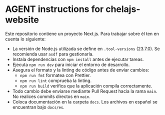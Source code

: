 # AGENT instructions for chelajs-website

Este repositorio contiene un proyecto Next.js. Para trabajar sobre él ten en cuenta lo siguiente:

- La versión de Node.js utilizada se define en `.tool-versions` (23.7.0). Se recomienda usar `asdf` para gestionarla.
- Instala dependencias con `npm install` antes de ejecutar tareas.
- Ejecuta `npm run dev` para iniciar el entorno de desarrollo.
- Asegura el formato y la linting de código antes de enviar cambios:
  - `npm run fmt` formatea con Prettier.
  - `npm run lint` comprueba la linting.
  - `npm run build` verifica que la aplicación compila correctamente.
- Todo cambio debe enviarse mediante Pull Request hacia la rama `main`. No realices commits directos en `main`.
- Coloca documentación en la carpeta `docs`. Los archivos en español se encuentran bajo `docs/es`.
